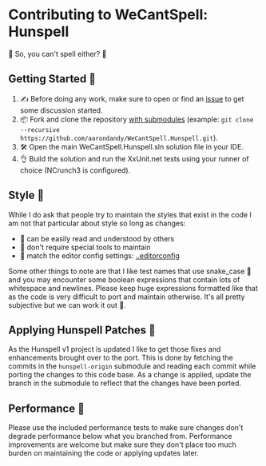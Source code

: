 # Contributing to WeCantSpell: Hunspell

🐝 So, you can't spell either? 🐝

## Getting Started 🎣

1. ✍ Before doing any work, make sure to open or find an [issue](https://github.com/aarondandy/WeCantSpell.Hunspell/issues) to get some discussion started.
2. 📦 Fork and clone the repository [with submodules](https://git-scm.com/book/en/v2/Git-Tools-Submodules) (example: `git clone --recursive https://github.com/aarondandy/WeCantSpell.Hunspell.git`).
3. 🛠 Open the main WeCantSpell.Hunspell.sln solution file in your IDE.
4. 👌 Build the solution and run the XxUnit.net tests using your runner of choice (NCrunch3 is configured).

## Style 🎩

While I do ask that people try to maintain the styles that exist in the code I am not that particular about style so long as changes:

- 👀 can be easily read and understood by others
- 📐 don't require special tools to maintain
- 📝 match the editor config settings: [..editorconfig](.editorconfig)

Some other things to note are that I like test names that use snake_case 🐍 and you may encounter some boolean expressions that contain lots of whitespace and newlines. Please keep huge expressions formatted like that as the code is very difficult to port and maintain otherwise. It's all pretty subjective but we can work it out 🤝.

## Applying Hunspell Patches 🤕

As the Hunspell v1 project is updated I like to get those fixes and enhancements brought over to the port. This is done by fetching the commits in the `hunspell-origin` submodule and reading each commit while porting the changes to this code base. As a change is applied, update the branch in the submodule to reflect that the changes have been ported.

## Performance 🐌

Please use the included performance tests to make sure changes don't degrade performance below what you branched from. Performance improvements are welcome but make sure they don't place too much burden on maintaining the code or applying updates later.